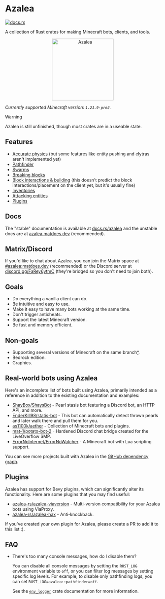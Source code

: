 # Azalea

[![docs.rs](https://img.shields.io/docsrs/azalea)](https://docs.rs/azalea)

A collection of Rust crates for making Minecraft bots, clients, and tools.

<p align="center">
    <img src="https://github.com/azalea-rs/azalea/assets/27899617/b98a42df-5cf0-4d1f-ae7c-ecca333e3cab" alt="Azalea" height="200">
</p>

<!-- The line below is automatically read and updated by the migrate script, so don't change it manually. -->

_Currently supported Minecraft version: `1.21.9-pre2`._

> [!WARNING]
> Azalea is still unfinished, though most crates are in a useable state.

## Features

-   [Accurate physics](https://github.com/azalea-rs/azalea/blob/main/azalea-physics/src/lib.rs) (but some features like entity pushing and elytras aren't implemented yet)
-   [Pathfinder](https://azalea.matdoes.dev/azalea/pathfinder/index.html)
-   [Swarms](https://azalea.matdoes.dev/azalea/swarm/index.html)
-   [Breaking blocks](https://azalea.matdoes.dev/azalea/struct.Client.html#method.mine)
-   [Block interactions & building](https://azalea.matdoes.dev/azalea/struct.Client.html#method.block_interact) (this doesn't predict the block interactions/placement on the client yet, but it's usually fine)
-   [Inventories](https://azalea.matdoes.dev/azalea/struct.Client.html#impl-ContainerClientExt-for-Client)
-   [Attacking entities](https://azalea.matdoes.dev/azalea/struct.Client.html#method.attack)
-   [Plugins](#plugins)

## Docs

The "stable" documentation is available at [docs.rs/azalea](https://docs.rs/azalea) and the unstable docs are at [azalea.matdoes.dev](https://azalea.matdoes.dev) (recommended).

## Matrix/Discord

If you'd like to chat about Azalea, you can join the Matrix space at [#azalea:matdoes.dev](https://matrix.to/#/#azalea:matdoes.dev) (recommended) or the Discord server at [discord.gg/FaRey6ytmC](https://discord.gg/FaRey6ytmC) (they're bridged so you don't need to join both).

## Goals

-   Do everything a vanilla client can do.
-   Be intuitive and easy to use.
-   Make it easy to have many bots working at the same time.
-   Don't trigger anticheats.
-   Support the latest Minecraft version.
-   Be fast and memory efficient.

## Non-goals

-   Supporting several versions of Minecraft on the same branch[\*](https://github.com/azalea-rs/azalea-viaversion).
-   Bedrock edition.
-   Graphics.

## Real-world bots using Azalea

Here's an incomplete list of bots built using Azalea, primarily intended as a reference in addition to the existing documentation and examples:

-   [ShayBox/ShaysBot](https://github.com/ShayBox/ShaysBot) - Pearl stasis bot featuring a Discord bot, an HTTP API, and more.
-   [EnderKill98/statis-bot](https://github.com/EnderKill98/stasis-bot) - This bot can automatically detect thrown pearls and later walk there and pull them for you.
-   [as1100k/aether](https://github.com/as1100k/aether) - Collection of Minecraft bots and plugins.
-   [mat-1/potato-bot-2](https://github.com/mat-1/potato-bot-2) - Hardened Discord chat bridge created for the LiveOverflow SMP.
-   [ErrorNoInternet/ErrorNoWatcher](https://github.com/ErrorNoInternet/ErrorNoWatcher) - A Minecraft bot with Lua scripting support.

You can see more projects built with Azalea in the [GitHub dependency graph](https://github.com/azalea-rs/azalea/network/dependents).

## Plugins

Azalea has support for Bevy plugins, which can significantly alter its functionality. Here are some plugins that you may find useful:

-   [azalea-rs/azalea-viaversion](https://github.com/azalea-rs/azalea-viaversion) - Multi-version compatibility for your Azalea bots using ViaProxy.
-   [azalea-rs/azalea-hax](https://github.com/azalea-rs/azalea-hax) - Anti-knockback.

If you've created your own plugin for Azalea, please create a PR to add it to this list :).

## FAQ

-   There's too many console messages, how do I disable them?

    You can disable all console messages by setting the `RUST_LOG` environment variable to `off`, or you can filter log messages by setting specific log levels. For example, to disable only pathfinding logs, you can set `RUST_LOG=azalea::pathfinder=off`.
    
    See the [`env_logger`](https://docs.rs/env_logger/latest/env_logger/) crate documentation for more information.
